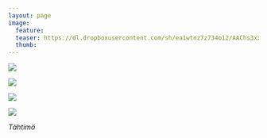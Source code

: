 ```yaml
---
layout: page
image:
  feature:
  teaser: https://dl.dropboxusercontent.com/sh/ea1wtnz7z734o12/AAChs3xxZSFi3kiEuzT0AnXBa/luontokuvat/kes%C3%A4/4/DS21565-245px.jpg
  thumb:
---
```


[![](https://dl.dropboxusercontent.com/sh/ea1wtnz7z734o12/AABrqVT_3GgLnANZTBnr06D7a/luontokuvat/kes%C3%A4/4/DS21535-800px.jpg)](https://dl.dropboxusercontent.com/sh/ea1wtnz7z734o12/AACPTeDCglSR4s98lykLXWZfa/luontokuvat/kes%C3%A4/4/DS21535.jpg)

[![](https://dl.dropboxusercontent.com/sh/ea1wtnz7z734o12/AAAOPRooInqAI_a17S-UHRrSa/luontokuvat/kes%C3%A4/4/DS21539-800px.jpg)](https://dl.dropboxusercontent.com/sh/ea1wtnz7z734o12/AACwwiKNDOi0YM1iKOrQGifia/luontokuvat/kes%C3%A4/4/DS21539.jpg)

[![](https://dl.dropboxusercontent.com/sh/ea1wtnz7z734o12/AABYthvG9bur_S8IIHlE0RlPa/luontokuvat/kes%C3%A4/4/DS21543-800px.jpg)](https://dl.dropboxusercontent.com/sh/ea1wtnz7z734o12/AABi_sc8tAyDKSJMqNPBd_zoa/luontokuvat/kes%C3%A4/4/DS21543.jpg)

[![](https://dl.dropboxusercontent.com/sh/ea1wtnz7z734o12/AACHffPn6a9P3D6WR41_NGXBa/luontokuvat/kes%C3%A4/4/DS21565-800px.jpg)](https://dl.dropboxusercontent.com/sh/ea1wtnz7z734o12/AAD69xwWFd4y5xxYckC6q_Kka/luontokuvat/kes%C3%A4/4/DS21565.jpg)

*Tähtimö*
